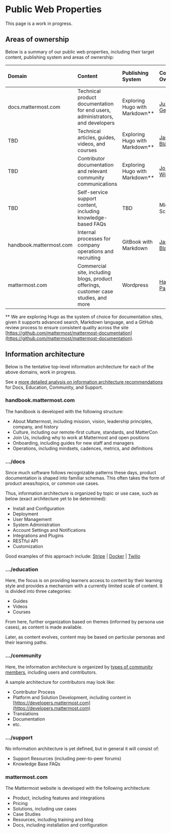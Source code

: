 # Public Web Properties

This page is a work in progress.

## Areas of ownership

Below is a summary of our public web properties, including their target content, publishing system and areas of ownership:

| Domain | Content | Publishing System | Content Owner | Quality Control Owner |
| :--- | :--- | :--- | :--- | :--- |
| docs.mattermost.com | Technical product documentation for end users, administrators, and developers | Exploring Hugo with Markdown\*\* | [Justine Geffen](http://github.com/justinegeffen) | [Justine Geffen](http://github.com/justinegeffen) and [Amy Blais](http://github.com/amyblais) |
| TBD | Technical articles, guides, videos, and courses | Exploring Hugo with Markdown\*\* | [Jason Blais](http://github.com/jasonblais) | TBD |
| TBD | Contributor documentation and relevant community communications | Exploring Hugo with Markdown\*\* | [Joram Wilander](http://github.com/jwilander) | [Joram Wilander](http://github.com/jwilander) |
| TBD | Self-service support content, including knowledge-based FAQs | TBD | Michael Schiff | Michael Schiff |
| handbook.mattermost.com | Internal processes for company operations and recruiting | GitBook with Markdown | [Jason Blais](http://github.com/jasonblais) | [Justine Geffen](http://github.com/justinegeffen) and [Amy Blais](http://github.com/amyblais) |
| mattermost.com | Commercial site, including blogs, product offerings, customer case studies, and more | Wordpress | [Hanna Park](https://github.com/hannaparks) | [Asaad Mahmood](https://github.com/asaadmahmood) |

\*\* We are exploring Hugo as the system of choice for documentation sites, given it supports advanced search, Markdown language, and a GitHub review process to ensure consistent quality across the site [https://github.com/mattermost/mattermost-documentation](https://github.com/mattermost/mattermost-documentation).

## Information architecture

Below is the tentative top-level information architecture for each of the above domains, work in progress.

See a [more detailed analysis on information architecture recommendations](https://docs.google.com/document/d/1CaRpCo0Aic-bDIKGtIA5mbtaH7JarCH-3v7rP-SBFHk/edit#) for Docs, Education, Community, and Support.

### handbook.mattermost.com

The handbook is developed with the following structure:

* About Mattermost, including mission, vision, leadership principles, company, and history
* Culture, including our remote-first culture, standards, and MatterCon
* Join Us, including why to work at Mattermost and open positions
* Onboarding, including guides for new staff and managers
* Operations, including mindsets, cadences, metrics, and definitions

### .../docs

Since much software follows recognizable patterns these days, product documentation is shaped into familiar schemas. This often takes the form of product areas/topics, or common use cases.

Thus, information architecture is organized by topic or use case, such as below \(exact architecture yet to be determined\):

* Install and Configuration
* Deployment
* User Management
* System Administration
* Account Settings and Notifications
* Integrations and Plugins
* RESTful API
* Customization

Good examples of this approach include: [Stripe](https://stripe.com/docs) \| [Docker](https://docs.docker.com/) \| [Twilio](https://www.twilio.com/docs)

### .../education

Here, the focus is on providing learners access to content by their learning style and provides a mechanism with a currently limited scale of content. It is divided into three categories:

* Guides
* Videos
* Courses

From here, further organization based on themes \(informed by persona use cases\), as content is made available.

Later, as content evolves, content may be based on particular personas and their learning paths.

### .../community

Here, the information architecture is organized by [types of community members](https://docs.mattermost.com/process/community-overview.html), including users and contributors.

A sample architecture for contributors may look like:

* Contributor Process
* Platform and Solution Development, including content in [https://developers.mattermost.com](https://developers.mattermost.com)
* Translations
* Documentation
* etc.

### .../support

No information architecture is yet defined, but in general it will consist of:

* Support Resources \(including peer-to-peer forums\)
* Knowledge Base FAQs

### mattermost.com

The Mattermost website is developed with the following architecture:

* Product, including features and integrations
* Pricing
* Solutions, including use cases
* Case Studies
* Resources, including training and blog
* Docs, including installation and configuration
